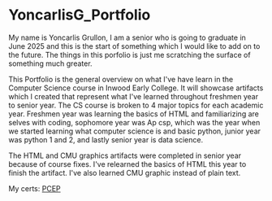 # YoncarlisG_Portfolio

My name is Yoncarlis Grullon, I am a senior who is going to graduate in June 2025 and this is the start of something which I would like to add on to the future. The things in this porfolio is just me scratching the surface of something much greater.  

This Portfolio is the general overview on what I've have learn in the Computer Science course in Inwood Early College. It will showcase artifacts which I created that represent what I've learned throughout freshmen year to senior year. The CS course is broken to 4 major topics for each academic year. Freshmen year was learning the basics of HTML and familiarizing are selves with coding, sophomore year was Ap csp, which was the year when we started learning what computer science is and basic python, junior year was python 1 and 2, and lastly senior year is data science.

The HTML and CMU graphics artifacts were completed in senior year because of course fixes. I've relearned the basics of HTML this year to finish the artifact. I've also learned CMU graphic instead of plain text. 

My certs:
[PCEP](https://github.com/YoncarlisGrullon/YoncarlisG_Portfolio/blob/main/PCEP_Certificate_Grullon_Yoncarlis.pdf)


